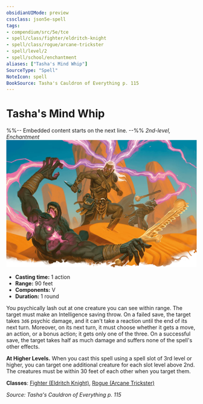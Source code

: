 ```yaml
---
obsidianUIMode: preview
cssclass: json5e-spell
tags:
- compendium/src/5e/tce
- spell/class/fighter/eldritch-knight
- spell/class/rogue/arcane-trickster
- spell/level/2
- spell/school/enchantment
aliases: ["Tasha's Mind Whip"]
SourceType: "Spell"
NoteIcon: spell
BookSource: Tasha's Cauldron of Everything p. 115
---
```

# Tasha's Mind Whip
%%-- Embedded content starts on the next line. --%%
*2nd-level, Enchantment*  
![](https://raw.githubusercontent.com/5etools-mirror-2/5etools-img/main/spells/TCE/Tasha%27s%20Mind%20Whip.webp#right)  

- **Casting time:** 1 action
- **Range:** 90 feet
- **Components:** V
- **Duration:** 1 round

You psychically lash out at one creature you can see within range. The target must make an Intelligence saving throw. On a failed save, the target takes `3d6` psychic damage, and it can't take a reaction until the end of its next turn. Moreover, on its next turn, it must choose whether it gets a move, an action, or a bonus action; it gets only one of the three. On a successful save, the target takes half as much damage and suffers none of the spell's other effects.

**At Higher Levels.** When you cast this spell using a spell slot of 3rd level or higher, you can target one additional creature for each slot level above 2nd. The creatures must be within 30 feet of each other when you target them.

**Classes**: [Fighter (Eldritch Knight)](/2-Mechanics/CLI/classes/fighter-eldritch-knight.md), [Rogue (Arcane Trickster)](/2-Mechanics/CLI/classes/rogue-arcane-trickster.md)

*Source: Tasha's Cauldron of Everything p. 115*